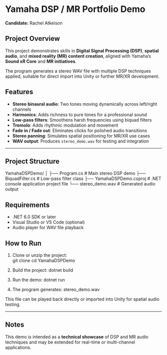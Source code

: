 # Yamaha DSP / MR Portfolio Demo  

**Candidate:** Rachel Atkeison  

## Project Overview  
This project demonstrates skills in **Digital Signal Processing (DSP)**, **spatial audio**, and **mixed reality (MR) content creation**, aligned with Yamaha’s **Sound xR Core** and **MR initiatives**.  

The program generates a stereo WAV file with multiple DSP techniques applied, suitable for direct import into Unity or further MR/XR development.  

## Features  
- **Stereo binaural audio**: Two tones moving dynamically across left/right channels  
- **Harmonics**: Adds richness to pure tones for a professional sound  
- **Low-pass filters**: Smoothens harsh frequencies using biquad filters  
- **Tremolo**: Adds rhythmic modulation and movement  
- **Fade in / Fade out**: Eliminates clicks for polished audio transitions  
- **Stereo panning**: Simulates spatial positioning for MR/XR use cases  
- **WAV output**: Produces `stereo_demo.wav` for testing and integration  

---

## Project Structure  
YamahaDSPDemo/
│
├── Program.cs           # Main stereo DSP demo
├── BiquadFilter.cs      # Low-pass filter class
├── YamahaDSPDemo.csproj # .NET console application project file
└── stereo\_demo.wav      # Generated audio output

## Requirements  
- .NET 6.0 SDK or later  
- Visual Studio or VS Code (optional)  
- Audio player for WAV file playback  

## How to Run  

1. Clone or unzip the project:  
   git clone <repo-url>
   cd YamahaDSPDemo

2. Build the project:
   dotnet build
   
4. Run the demo:
   dotnet run

5. The program generates:
   stereo_demo.wav
   
This file can be played back directly or imported into Unity for spatial audio testing.

---

## Notes

This demo is intended as a **technical showcase** of DSP and MR audio techniques and may be extended for real-time or multi-channel applications.
